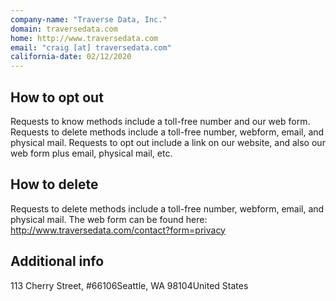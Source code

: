 ```yaml
---
company-name: "Traverse Data, Inc."
domain: traversedata.com
home: http://www.traversedata.com
email: "craig [at] traversedata.com"
california-date: 02/12/2020
---
```

## How to opt out


Requests to know methods include a toll-free number and our web form.
Requests to delete methods include a toll-free number, webform, email, and physical mail.
Requests to opt out include a link on our website, and also our web form plus email, physical mail, etc.

## How to delete


Requests to delete methods include a toll-free number, webform, email, and physical mail. The web form can be found here: http://www.traversedata.com/contact?form=privacy

## Additional info




113 Cherry Street, #66106Seattle, WA 98104United States













